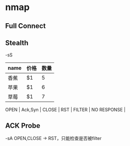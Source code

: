 
# nmap #

## Full Connect ##

## Stealth ##

-sS  


name | 价格 |  数量  
-|-|-
香蕉 | $1 | 5 |
苹果 | $1 | 6 |
草莓 | $1 | 7 |


OPEN | Ack,Syn |
CLOSE | RST |
FILTER | NO RESPONSE |

## ACK Probe ##
-sA  OPEN,CLOSE -> RST，只能检查是否被filter






